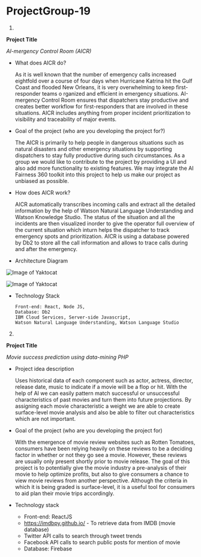 # ProjectGroup-19

1.
**Project Title**

  *AI-mergency Control Room (AICR)*
       
   * What does AICR do?

		As it is well known that the number of emergency calls increased eightfold 
		over a course of four days when Hurricane Katrina hit the Gulf Coast and
		flooded New Orleans, it is very overwhelming to keep first-responder teams o
		rganized and efficient in emergency situations. AI-mergency Control Room ensures
		that dispatchers stay productive and creates better workflow for first-responders 
		that are involved in these situations.  AICR includes anything from proper
		incident prioritization to visibility and traceability of major events.


   * Goal of the project (who are you developing the project for?)

		The AICR is primarily to help people in dangerous situations such as natural disasters
		and other emergency situations by supporting dispatchers to stay fully productive during
		such circumstances. As a group we would like to contribute to the project by providing a 
		UI and also add more functionality to existing features. We may integrate the AI Fairness 
		360 toolkit into this project to help us make our project as unbiased as possible.

   * How does AICR work?

        AICR automatically transcribes incoming calls and extract all the detailed information by
		the help of Watson Natural Language Understanding and Watson Knowledge Studio. The status
		of the situation and all the incidents are then visualized inorder to give the operator 
		full overview of the current situation which inturn helps the dispatcher to track emergency
		spots and prioritization. AICR is using a database powered by Db2 to store all the call 
		information and allows to trace calls during and after the emergency.

   * Architecture Diagram

   ![Image of Yaktocat](https://developer.ibm.com/developer/openprojects/ai-mergency/images/arch1.png)


   ![Image of Yaktocat](https://developer.ibm.com/developer/openprojects/ai-mergency/images/arch2.jpg)


  * Technology Stack
    
	    Front-end: React, Node JS, 
        Database: Db2
		IBM Cloud Services, Server-side Javascript,
		Watson Natural Language Understanding, Watson Language Studio




2.

**Project Title**

  *Movie success prediction using data-mining PHP*

   * Project idea description
	
		Uses historical data of each component such as actor, actress, director, release date,  music 
		to indicate if a movie will be a flop or hit.  With the help of AI we can easily pattern match 
		successful or unsuccessful characteristics of past movies and turn them into future projections.
		By assigning each movie characteristic a weight we are able to create surface-level movie analysis 
		and also be able to filter out characteristics which are not important.


   * Goal of the project (who are you developing the project for)

		With the emergence of movie review websites such as Rotten Tomatoes, consumers have been relying 
		heavily on these reviews to be a deciding factor in whether or not they go see a movie.  However, 
		these reviews are usually only present shortly prior to movie release.  The goal of this project 
		is to potentially give the movie industry a pre-analysis of their movie to help optimize profits, 
		but also to give consumers a chance to view movie reviews from another perspective.  Although the 
		criteria in which it is being graded is surface-level, it is a useful tool for consumers to aid plan
		their movie trips accordingly.


   * Technology stack

		* Front-end: ReactJS
		* https://imdbpy.github.io/ - To retrieve data from IMDB (movie database)
		* Twitter API calls to search through tweet trends
		* Facebook API calls to search public posts for mention of movie
		* Database: Firebase


 

